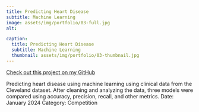 ```yaml
---
title: Predicting Heart Disease
subtitle: Machine Learning
image: assets/img/portfolio/03-full.jpg
alt: 

caption:
  title: Predicting Heart Disease
  subtitle: Machine Learning
  thumbnail: assets/img/portfolio/03-thumbnail.jpg
---
```

[Check out this project on my GitHub](https://github.com/garrettlf/end-to-end-heart-disease-classification)

Predicting heart disease using machine learning using clinical data from the Cleveland dataset. After cleaning and analyzing the data, three models were compared using accuracy, precision, recall, and other metrics.
Date: January 2024
Category: Competition

